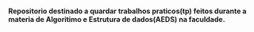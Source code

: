 #### Repositorio destinado a quardar trabalhos praticos(tp) feitos durante a materia de Algoritimo e Estrutura de dados(AEDS) na faculdade.
##
